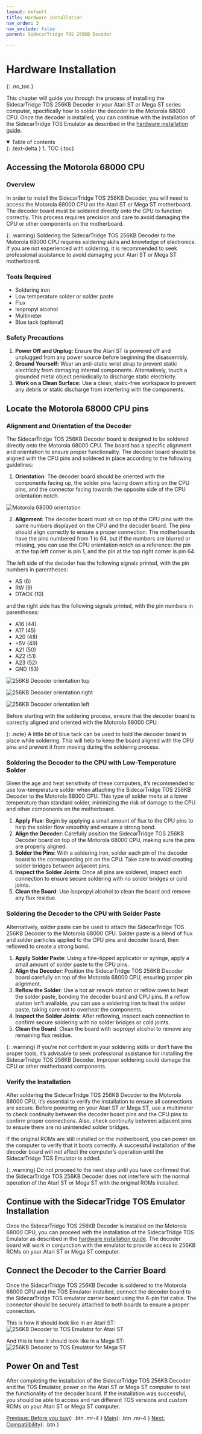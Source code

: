 ```yaml
---
layout: default
title: Hardware Installation
nav_order: 3
nav_exclude: false
parent: SidecarTridge TOS 256KB Decoder

---
```


# Hardware Installation
{: .no_toc }

This chapter will guide you through the process of installing the SidecarTridge TOS 256KB Decoder in your Atari ST or Mega ST series computer, specifically how to solder the decoder to the Motorola 68000 CPU. Once the decoder is installed, you can continue with the installation of the SidecarTridge TOS Emulator as described in the [hardware installation guide](/sidecartridge-tos/hardware-installation/).

<details open markdown="block">
  <summary>
    Table of contents
  </summary>
  {: .text-delta }
1. TOC
{:toc}
</details>

## Accessing the Motorola 68000 CPU

### Overview

In order to install the SidecarTridge TOS 256KB Decoder, you will need to access the Motorola 68000 CPU on the Atari ST or Mega ST motherboard. The decoder board must be soldered directly onto the CPU to function correctly. This process requires precision and care to avoid damaging the CPU or other components on the motherboard.

{: .warning}
Soldering the SidecarTridge TOS 256KB Decoder to the Motorola 68000 CPU requires soldering skills and knowledge of electronics. If you are not experienced with soldering, it is recommended to seek professional assistance to avoid damaging your Atari ST or Mega ST motherboard.

### Tools Required
- Soldering iron
- Low temperature solder or solder paste
- Flux
- Isopropyl alcohol
- Multimeter
- Blue tack (optional)


### Safety Precautions
1. **Power Off and Unplug:** Ensure the Atari ST is powered off and unplugged from any power source before beginning the disassembly.
2. **Ground Yourself:** Wear an anti-static wrist strap to prevent static electricity from damaging internal components. Alternatively, touch a grounded metal object periodically to discharge static electricity.
3. **Work on a Clean Surface:** Use a clean, static-free workspace to prevent any debris or static discharge from interfering with the components.

## Locate the Motorola 68000 CPU pins

### Alignment and Orientation of the Decoder

The SidecarTridge TOS 256KB Decoder board is designed to be soldered directly onto the Motorola 68000 CPU. The board has a specific alignment and orientation to ensure proper functionality. The decoder board should be aligned with the CPU pins and soldered in place according to the following guidelines:

1. **Orientation**: The decoder board should be oriented with the components facing up, the solder pins facing down sitting on the CPU pins, and the connector facing towards the opposite side of the CPU orientation notch.

![Motorola 68000 orientation](/sidecartridge-tos-256kb-decoder/assets/images/256KB-DECODER-BOARD-SOLDERING-1.png)

2. **Alignment**: The decoder board must sit on top of the CPU pins with the same numbers displayed on the CPU and the decoder board. The pins should align correctly to ensure a proper connection. The motherboards have the pins numbered from 1 to 64, but if the numbers are blurred or missing, you can use the CPU orientation notch as a reference: the pin at the top left corner is pin 1, and the pin at the top right corner is pin 64.

The left side of the decoder has the following signals printed, with the pin numbers in parentheses:

- AS (6)
- RW (9)
- DTACK (10)

and the right side has the following signals printed, with the pin numbers in parentheses:

- A16 (44)
- A17 (45)
- A20 (48)
- +5V (49)
- A21 (50)
- A22 (51)
- A23 (52)
- GND (53)

![256KB Decoder orientation top](/sidecartridge-tos-256kb-decoder/assets/images/256KB-DECODER-BOARD-SOLDERING-2.png)

![256KB Decoder orientation right](/sidecartridge-tos-256kb-decoder/assets/images/256KB-DECODER-BOARD-SOLDERING-3.png)

![256KB Decoder orientation left](/sidecartridge-tos-256kb-decoder/assets/images/256KB-DECODER-BOARD-SOLDERING-4.png)

Before starting with the soldering process, ensure that the decoder board is correctly aligned and oriented with the Motorola 68000 CPU.

{: .note}
A little bit of blue tack can be used to hold the decoder board in place while soldering. This will help to keep the board aligned with the CPU pins and prevent it from moving during the soldering process.

### Soldering the Decoder to the CPU with Low-Temperature Solder

Given the age and heat sensitivity of these computers, it’s recommended to use low-temperature solder when attaching the SidecarTridge TOS 256KB Decoder to the Motorola 68000 CPU. This type of solder melts at a lower temperature than standard solder, minimizing the risk of damage to the CPU and other components on the motherboard.

1. **Apply Flux**: Begin by applying a small amount of flux to the CPU pins to help the solder flow smoothly and ensure a strong bond.
2. **Align the Decoder**: Carefully position the SidecarTridge TOS 256KB Decoder board on top of the Motorola 68000 CPU, making sure the pins are properly aligned.
3. **Solder the Pins**: With a soldering iron, solder each pin of the decoder board to the corresponding pin on the CPU. Take care to avoid creating solder bridges between adjacent pins.
4. **Inspect the Solder Joints**: Once all pins are soldered, inspect each connection to ensure secure soldering with no solder bridges or cold joints.
5. **Clean the Board**: Use isopropyl alcohol to clean the board and remove any flux residue.

### Soldering the Decoder to the CPU with Solder Paste

Alternatively, solder paste can be used to attach the SidecarTridge TOS 256KB Decoder to the Motorola 68000 CPU. Solder paste is a blend of flux and solder particles applied to the CPU pins and decoder board, then reflowed to create a strong bond.

1. **Apply Solder Paste**: Using a fine-tipped applicator or syringe, apply a small amount of solder paste to the CPU pins.
2. **Align the Decoder**: Position the SidecarTridge TOS 256KB Decoder board carefully on top of the Motorola 68000 CPU, ensuring proper pin alignment.
3. **Reflow the Solder**: Use a hot air rework station or reflow oven to heat the solder paste, bonding the decoder board and CPU pins. If a reflow station isn’t available, you can use a soldering iron to heat the solder paste, taking care not to overheat the components.
4. **Inspect the Solder Joints**: After reflowing, inspect each connection to confirm secure soldering with no solder bridges or cold joints.
5. **Clean the Board**: Clean the board with isopropyl alcohol to remove any remaining flux residue.

{: .warning}
If you’re not confident in your soldering skills or don’t have the proper tools, it’s advisable to seek professional assistance for installing the SidecarTridge TOS 256KB Decoder. Improper soldering could damage the CPU or other motherboard components.


### Verify the Installation

After soldering the SidecarTridge TOS 256KB Decoder to the Motorola 68000 CPU, it’s essential to verify the installation to ensure all connections are secure. Before powering on your Atari ST or Mega ST, use a multimeter to check continuity between the decoder board pins and the CPU pins to confirm proper connections. Also, check continuity between adjacent pins to ensure there are no unintended solder bridges.

If the original ROMs are still installed on the motherboard, you can power on the computer to verify that it boots correctly. A successful installation of the decoder board will not affect the computer’s operation until the SidecarTridge TOS Emulator is added.

{: .warning}
Do not proceed to the next step until you have confirmed that the SidecarTridge TOS 256KB Decoder does not interfere with the normal operation of the Atari ST or Mega ST with the original ROMs installed.

## Continue with the SidecarTridge TOS Emulator Installation

Once the SidecarTridge TOS 256KB Decoder is installed on the Motorola 68000 CPU, you can proceed with the installation of the SidecarTridge TOS Emulator as described in the [hardware installation guide](/sidecartridge-tos/hardware-installation/). The decoder board will work in conjunction with the emulator to provide access to 256KB ROMs on your Atari ST or Mega ST computer.

## Connect the Decoder to the Carrier Board

Once the SidecarTridge TOS 256KB Decoder is soldered to the Motorola 68000 CPU and the TOS Emulator installed, connect the decoder board to the SidecarTridge TOS emulator carrier board using the 6-pin flat cable. The connector should be securely attached to both boards to ensure a proper connection.

This is how it should look like in an Atari ST:
![256KB Decoder to TOS Emulator for Atari ST](/sidecartridge-tos-256kb-decoder/assets/images/256KB-DECODER-STDUAL-MOTHERBOARD.png)

And this is how it should look like in a Mega ST:
![256KB Decoder to TOS Emulator for Mega ST](/sidecartridge-tos-256kb-decoder/assets/images/256KB-DECODER-MEGAST-MOTHERBOARD.png)

## Power On and Test

After completing the installation of the SidecarTridge TOS 256KB Decoder and the TOS Emulator, power on the Atari ST or Mega ST computer to test the functionality of the decoder board. If the installation was successful, you should be able to access and run different TOS versions and custom ROMs on your Atari ST or Mega ST computer.

[Previous: Before you buy](/sidecartridge-tos-256kb-decoder/before-buy/){: .btn .mr-4 }
[Main](/sidecartridge-tos-256kb-decoder/){: .btn .mr-4 }
[Next: Compatiibility](/sidecartridge-tos-256kb-decoder/compatibility/){: .btn }

